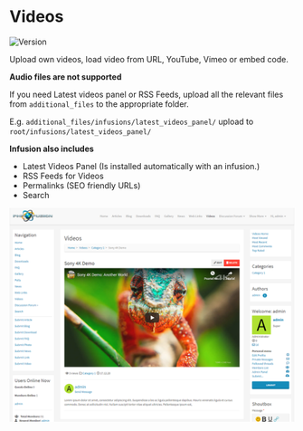 # Videos

![Version](https://img.shields.io/badge/Version-1.1.4-blue.svg)

Upload own videos, load video from URL, YouTube, Vimeo or embed code.

**Audio files are not supported**

If you need Latest videos panel or RSS Feeds, upload all the relevant files from `additional_files` to the appropriate folder.

E.g. `additional_files/infusions/latest_videos_panel/` upload to `root/infusions/latest_videos_panel/`

**Infusion also includes**

- Latest Videos Panel (Is installed automatically with an infusion.)
- RSS Feeds for Videos
- Permalinks (SEO friendly URLs)
- Search

![Preview](screenshot.png)

